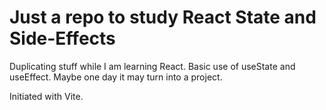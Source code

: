 # Just a repo to study React State and Side-Effects

Duplicating stuff while I am learning React. Basic use of useState and useEffect.
Maybe one day it may turn into a project.

Initiated with Vite.